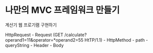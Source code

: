 # 나만의 MVC 프레임워크 만들기
계산기 웹 프로기램 구현하기

HttpRequest
    - Request (GET /calculate?operand1=11&operator=*operand2=55 HtTP/1.1)
        - HttpMethod
        - path
        - queryString
    - Header
    - Body

